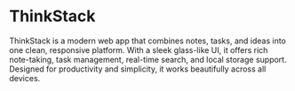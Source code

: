 # ThinkStack
ThinkStack is a modern web app that combines notes, tasks, and ideas into one clean, responsive platform. With a sleek glass-like UI, it offers rich note-taking, task management, real-time search, and local storage support. Designed for productivity and simplicity, it works beautifully across all devices.
